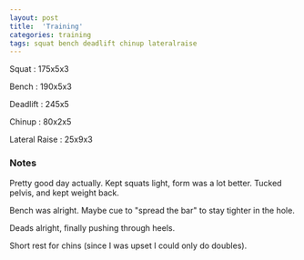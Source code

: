 ```yaml
---
layout: post
title:  'Training'
categories: training
tags: squat bench deadlift chinup lateralraise
---
```


Squat       :   175x5x3

Bench       :   190x5x3

Deadlift    :   245x5

Chinup      :   80x2x5

Lateral Raise   :   25x9x3

### Notes

Pretty good day actually. Kept squats light, form was a lot better. Tucked pelvis, and
kept weight back.

Bench was alright. Maybe cue to "spread the bar" to stay tighter in the hole.

Deads alright, finally pushing through heels.

Short rest for chins (since I was upset I could only do doubles).
